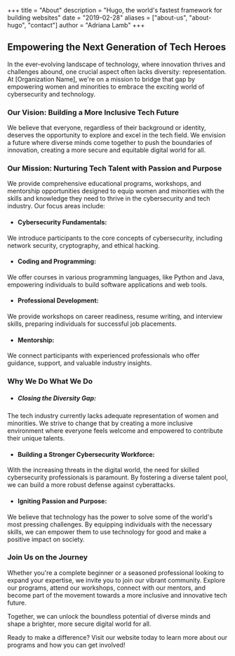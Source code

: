 +++
title = "About"
description = "Hugo, the world's fastest framework for building websites"
date = "2019-02-28"
aliases = ["about-us", "about-hugo", "contact"]
author = "Adriana Lamb"
+++

## Empowering the Next Generation of Tech Heroes

In the ever-evolving landscape of technology, where innovation thrives and challenges abound, one crucial aspect often lacks diversity: representation. At [Organization Name], we're on a mission to bridge that gap by empowering women and minorities to embrace the exciting world of cybersecurity and technology.

### Our Vision: Building a More Inclusive Tech Future

We believe that everyone, regardless of their background or identity, deserves the opportunity to explore and excel in the tech field. We envision a future where diverse minds come together to push the boundaries of innovation, creating a more secure and equitable digital world for all.

### Our Mission: Nurturing Tech Talent with Passion and Purpose

We provide comprehensive educational programs, workshops, and mentorship opportunities designed to equip women and minorities with the skills and knowledge they need to thrive in the cybersecurity and tech industry. Our focus areas include:

* #### Cybersecurity Fundamentals: 
We introduce participants to the core concepts of cybersecurity, including network security, cryptography, and ethical hacking.

* #### Coding and Programming: 
We offer courses in various programming languages, like Python and Java, empowering individuals to build software applications and web tools.

* #### Professional Development: 
We provide workshops on career readiness, resume writing, and interview skills, preparing individuals for successful job placements.

* #### Mentorship: 
We connect participants with experienced professionals who offer guidance, support, and valuable industry insights.

### Why We Do What We Do

* ##### Closing the Diversity Gap: 
The tech industry currently lacks adequate representation of women and minorities. We strive to change that by creating a more inclusive environment where everyone feels welcome and empowered to contribute their unique talents.

* #### Building a Stronger Cybersecurity Workforce: 
With the increasing threats in the digital world, the need for skilled cybersecurity professionals is paramount. By fostering a diverse talent pool, we can build a more robust defense against cyberattacks.

* #### Igniting Passion and Purpose: 
We believe that technology has the power to solve some of the world's most pressing challenges. By equipping individuals with the necessary skills, we can empower them to use technology for good and make a positive impact on society.

### Join Us on the Journey

Whether you're a complete beginner or a seasoned professional looking to expand your expertise, we invite you to join our vibrant community. Explore our programs, attend our workshops, connect with our mentors, and become part of the movement towards a more inclusive and innovative tech future.

Together, we can unlock the boundless potential of diverse minds and shape a brighter, more secure digital world for all.

Ready to make a difference? Visit our website today to learn more about our programs and how you can get involved!
